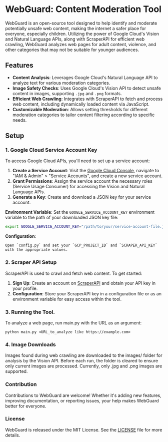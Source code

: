 # WebGuard: Content Moderation Tool

WebGuard is an open-source tool designed to help identify and moderate potentially unsafe web content, making the internet a safer place for everyone, especially children. Utilizing the power of Google Cloud's Vision and Natural Language APIs, along with ScraperAPI for efficient web crawling, WebGuard analyzes web pages for adult content, violence, and other categories that may not be suitable for younger audiences.

## Features

- **Content Analysis**: Leverages Google Cloud's Natural Language API to analyze text for various moderation categories.
- **Image Safety Checks**: Uses Google Cloud's Vision API to detect unsafe content in images, supporting `.jpg` and `.png` formats.
- **Efficient Web Crawling**: Integrates with ScraperAPI to fetch and process web content, including dynamically loaded content via JavaScript.
- **Customizable Moderation**: Allows setting thresholds for different moderation categories to tailor content filtering according to specific needs.

## Setup

### 1. Google Cloud Service Account Key

To access Google Cloud APIs, you'll need to set up a service account:

1. **Create a Service Account**: Visit the [Google Cloud Console](https://console.cloud.google.com/), navigate to "IAM & Admin" > "Service Accounts", and create a new service account.
2. **Grant Permissions**: Assign the service account the necessary roles (Service Usage Consumer) for accessing the Vision and Natural Language APIs.
3. **Generate a Key**: Create and download a JSON key for your service account.

**Environment Variable**:
Set the `GOOGLE_SERVICE_ACCOUNT_KEY` environment variable to the path of your downloaded JSON key file:

```bash
export GOOGLE_SERVICE_ACCOUNT_KEY="/path/to/your/service-account-file.json"
```

**Configuration**:
```
Open `config.py` and set your `GCP_PROJECT_ID` and `SCRAPER_API_KEY` with the appropriate values.
```

### 2. Scraper API Setup

ScraperAPI is used to crawl and fetch web content. To get started:

1. **Sign Up**: Create an account on [ScraperAPI](https://dashboard.scraperapi.com) and obtain your API key in your profile.
2. **Configuration**: Store your ScraperAPI key in a configuration file or as an environment variable for easy access within the tool.

### 3. Running the Tool.

To analyze a web page, run main.py with the URL as an argument:

```
python main.py <URL_to_analyze like https://example.com>
```

### 4. Image Downloads
Images found during web crawling are downloaded to the images/ folder for analysis by the Vision API. Before each run, the folder is cleared to ensure only current images are processed. Currently, only .jpg and .png images are supported.


### Contribution
Contributions to WebGuard are welcome! Whether it's adding new features, improving documentation, or reporting issues, your help makes WebGuard better for everyone.

### License
WebGuard is released under the MIT License. See the [LICENSE](LICENSE) file for more details.

